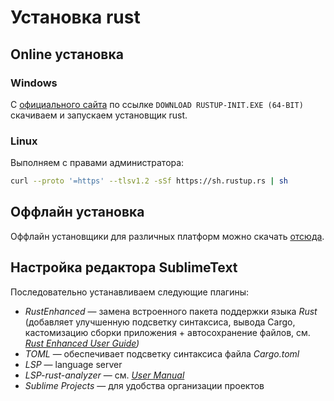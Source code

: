 # Установка rust

## Online установка

### Windows
C [официального сайта](https://www.rust-lang.org/tools/install) по ссылке `DOWNLOAD RUSTUP-INIT.EXE (64-BIT)` скачиваем и запускаем установщик rust.

### Linux
Выполняем с правами администратора:
```bash
curl --proto '=https' --tlsv1.2 -sSf https://sh.rustup.rs | sh
```

## Оффлайн установка
Оффлайн установщики для различных платформ можно скачать [отсюда](https://forge.rust-lang.org/infra/other-installation-methods.html).

## Настройка редактора SublimeText
Последовательно устанавливаем следующие плагины:
 * _RustEnhanced_ — замена встроенного пакета поддержки языка _Rust_ (добавляет улучшенную подсветку синтаксиса, вывода Cargo, кастомизацию сборки приложения + автосохранение файлов, см. _[Rust Enhanced User Guide](https://rust-lang.github.io/rust-enhanced/index.html))_
 * _TOML_ — обеспечивает подсветку синтаксиса файла _Cargo.toml_
 * _LSP_ — language server
 * _LSP-rust-analyzer_ — см. _[User Manual](https://rust-analyzer.github.io/manual.html)_
 * _Sublime Projects_ — для удобства организации проектов
 
